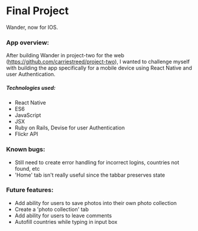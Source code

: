 # Final Project

Wander, now for IOS.

### App overview:

After building Wander in project-two for the web (https://github.com/carriestreed/project-two), I wanted to challenge myself with building the app specifically for a mobile device using React Native and user Authentication. 

##### Technologies used:
- React Native
- ES6
- JavaScript
- JSX
- Ruby on Rails, Devise for user Authentication
- Flickr API


### Known bugs:

- Still need to create error handling for incorrect logins, countries not found, etc
- 'Home' tab isn't really useful since the tabbar preserves state

### Future features:

- Add ability for users to save photos into their own photo collection
- Create a 'photo collection' tab 
- Add ability for users to leave comments
- Autofill countries while typing in input box

